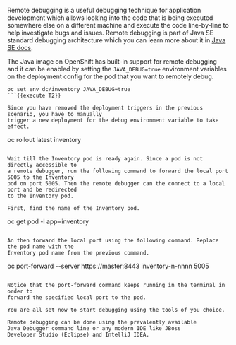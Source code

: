 Remote debugging is a useful debugging technique for application development which allows 
looking into the code that is being executed somewhere else on a different machine and 
execute the code line-by-line to help investigate bugs and issues. Remote debugging is 
part of  Java SE standard debugging architecture which you can learn more about it in [Java SE docs](https://docs.oracle.com/javase/8/docs/technotes/guides/jpda/architecture.html).


The Java image on OpenShift has built-in support for remote debugging and it can be enabled 
by setting the `JAVA_DEBUG=true` environment variables on the deployment config for the pod 
that you want to remotely debug.

```
oc set env dc/inventory JAVA_DEBUG=true
```{{execute T2}}

Since you have removed the deployment triggers in the previous scenario, you have to manually 
trigger a new deployment for the debug environment variable to take effect.

```
oc rollout latest inventory
```{{execute T2}}

Wait till the Inventory pod is ready again. Since a pod is not directly accessible to 
a remote debugger, run the following command to forward the local port 5005 to the Inventory 
pod on port 5005. Then the remote debugger can the connect to a local port and be redirected 
to the Inventory pod.

First, find the name of the Inventory pod.

```
oc get pod -l app=inventory
```{{execute T2}}

An then forward the local port using the following command. Replace the pod name with the 
Inventory pod name from the previous command.

```
oc port-forward --server https://master:8443 inventory-n-nnnn 5005 
```

Notice that the port-forward command keeps running in the terminal in order to 
forward the specified local port to the pod. 

You are all set now to start debugging using the tools of you choice. 

Remote debugging can be done using the prevalently available
Java Debugger command line or any modern IDE like JBoss 
Developer Studio (Eclipse) and IntelliJ IDEA.